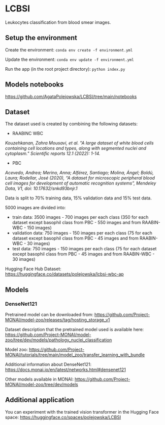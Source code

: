 # LCBSI
Leukocytes classification from blood smear images.


## Setup the environment

Create the environment:
`conda env create -f environment.yml`

Update the environment:
`conda env update -f environment.yml`

Run the app (in the root project directory):
`python index.py`

## Models notebooks
https://github.com/AgataPolejowska/LCBSI/tree/main/notebooks


## Dataset

The dataset used is created by combining the following datasets:
- RAABINC WBC

_Kouzehkanan, Zahra Mousavi, et al. "A large dataset of white blood cells containing cell locations and types, along with segmented nuclei and cytoplasm." Scientific reports 12.1 (2022): 1-14._
- PBC 

_Acevedo, Andrea; Merino, Anna; Alférez, Santiago; Molina, Ángel; Boldú,
Laura; Rodellar, José (2020), “A dataset for microscopic peripheral blood cell images for development of automatic recognition systems”, Mendeley Data, V1, doi: 10.17632/snkd93bnjr.1_

Data is split to 70% training data, 15% validation data and 15% test data.

5000 images are divided into:

- train data: 3500 images - 700 images per each class (350 for each dataset except basophil class from PBC - 550 images and from RAABIN-WBC - 150 images)
- validation data: 750 images - 150 images per each class (75 for each dataset except basophil class from PBC - 45 images and from RAABIN-WBC - 30 images)
- test data: 750 images - 150 images per each class (75 for each dataset except basophil class from PBC - 45 images and from RAABIN-WBC - 30 images)

Hugging Face Hub Dataset: https://huggingface.co/datasets/polejowska/lcbsi-wbc-ap

## Models

### DenseNet121
Pretrained model can be downloaded from: https://github.com/Project-MONAI/model-zoo/releases/tag/hosting_storage_v1 

Dataset description that the pretrained model used is available here:
https://github.com/Project-MONAI/model-zoo/tree/dev/models/pathology_nuclei_classification 

Model zoo: https://github.com/Project-MONAI/tutorials/tree/main/model_zoo/transfer_learning_with_bundle

Additional information about DenseNet121: https://docs.monai.io/en/latest/networks.html#densenet121

Other models available in MONAI: https://github.com/Project-MONAI/model-zoo/tree/dev/models


## Additional application

You can experiment with the trained vision transformer in the Hugging Face space:
https://huggingface.co/spaces/polejowska/LCBSI
